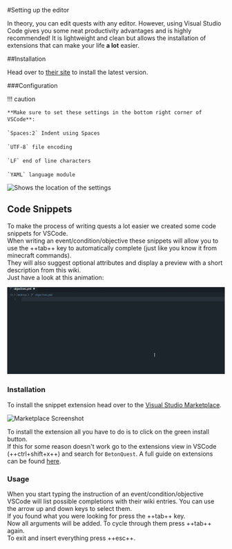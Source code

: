 #Setting up the editor

In theory, you can edit quests with any editor. However, using Visual Studio Code gives you some neat productivity advantages and is 
highly recommended! It is lightweight and clean but allows the installation of extensions that can make your life **a lot** easier.

##Installation

Head over to <a href="https://code.visualstudio.com" target="_blank">their site</a> to install the latest version.

###Configuration

!!! caution

    **Make sure to set these settings in the bottom right corner of VSCode**:
    
    `Spaces:2` Indent using Spaces
    
    `UTF-8` file encoding
    
    `LF` end of line characters
    
    `YAML` language module

![Shows the location of the settings](/media/content/LearnBeton/vscode.png)

## Code Snippets
To make the process of writing quests a lot easier we created some code snippets for VSCode.  
When writing an event/condition/objective these snippets will allow you to use the ++tab++ key to automatically complete (just like you know it from minecraft commands).  
They will also suggest optional attributes and display a preview with a short description from this wiki.  
Just have a look at this animation:

![GIF shows autocomplete](https://raw.githubusercontent.com/BetonQuest/betonquest-code-snippets/master/assets/demo.gif)

### Installation
To install the snippet extension head over to the <a href="https://marketplace.visualstudio.com/items?itemName=BetonQuest.betonquest-code-snippets" target="_blank">Visual Studio Marketplace</a>.

![Marketplace Screenshot](/media/content/LearnBeton/snippets-marketplace.png)

To install the extension all you have to do is to click on the green install button.  
If this for some reason doesn't work go to the extensions view in VSCode (++ctrl+shift+x++) and search for `BetonQuest`. 
A full guide on extensions can be found <a href="https://code.visualstudio.com/docs/editor/extension-gallery" target="_blank">here</a>.

### Usage
When you start typing the instruction of an event/condition/objective VSCode will list possible completions with their wiki entries. 
You can use the arrow up and down keys to select them.  
If you found what you were looking for press the ++tab++ key.  
Now all arguments will be added. To cycle through them press ++tab++ again.  
To exit and insert everything press ++esc++.
